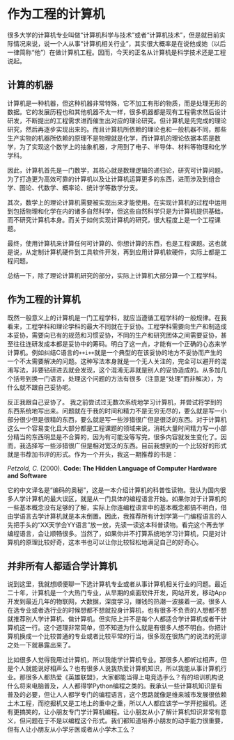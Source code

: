 # 作为工程的计算机

很多大学的计算机专业叫做“计算机科学与技术”或者“计算机技术”，但是就目前实际情况来说，说一个人从事“计算机相关行业”，其实很大概率是在说他或她（以后一律简称“他”）在做计算机工程。因而，今天的正名从计算机是科学技术还是工程说起。

## 计算的机器

计算机是一种机器，但这种机器非常特殊，它不加工有形的物质，而是处理无形的数据。它的发展历程也和其他机器不太一样，很多机器都是现有工程需求然后设计研发，不断提出的工程需求进而催生出对应的理论研究。但计算机是先完成的理论研究，然后再逐步实现出来的。而且计算机所依赖的理论也和一般机器不同，那些生产实物的机器所依赖的原理不是物理就是化学，而计算机的理论依据本质是数学，为了实现这个数学上的抽象机器，才用到了电子、半导体、材料等物理和化学学科。

因此，计算机首先是一门数学，其核心就是数理逻辑的递归论，研究可计算问题。为了打造更为高效可靠的计算机以及让计算机运算更多的东西，进而涉及到组合学、图论、代数学、概率论、统计学等数学分支。

其次，数学上的理论计算机需要被实现出来才能使用。在实现计算机的过程中运用到包括物理和化学在内的诸多自然科学，但这些自然科学只是为计算机提供基础，而不研究计算机本身。而关于如何实现计算机的研究，很大程度上是一个工程课题。

最终，使用计算机来计算任何可计算的、你想计算的东西，也是工程课题。这也就是说，从定制计算机硬件到工具软件开发，再到应用计算机软硬件，实际上都是工程问题。

总结一下，除了理论计算机研究的部分，实际上计算机大部分算一个工程学科。

## 作为工程的计算机

既然一般意义上的计算机是一门工程学科，就应当遵循工程学科的一般规律。在我看来，工程学科和理论学科的最大不同就在于妥协。工程学科需要向生产和制造成本妥协，需要向已有的规范和习惯妥协，不同的生产和研究团体之间需要妥协，甚至往往连研发成本都是妥协中的筹码。明白了这一点，才能有一个正确的心态来学计算机。例如纠结C语言的`++i++`就是一个典型的在该妥协的地方不妥协而产生的一个不太需要解决的问题。这种写法本身就是一个无人关注的，完全可以避开的混淆写法，非要钻研进去就会发现，这个混淆无非就是别人的妥协造成的。从多加几个括号到换一门语言，处理这个问题的方法有很多（注意是“处理”而非解决），为什么就不跟自己妥协呢。

反正我跟自己妥协了。 我之前尝试过无数次系统地学习计算机，并尝试将学到的东西系统地写出来。问题就在于我的时间和精力不是无穷无尽的，要么就是写一小部分很少但是很精的东西，要么就是写一些涉猎很广但是很泛的东西。对于计算机这么一个容易变化且大部分都是工程课题的领域来说，消耗大量时间精力写一小部分精当的东西明显是不合算的，因为有可能没等写完，很多内容就发生变化了。因而，我选择写一些涉猎很广但是相对宽泛的东西。目前我想到的一个比较好的形式就是书荐加书评的形式。作为一个开头，我这一期推荐的书是：

*Petzold, C.* (2000). **Code: The Hidden Language of Computer Hardware and Software**

它的中文译名是“编码的奥秘”，这是一本介绍计算机的科普性读物。我认为国内很多人学计算机的最大误区，就是从一门具体的编程语言开始。如果你对于计算机的一些基本概念没有足够的了解，实际上你连编程语言中的基本概念都搞不明白，借由学语言去学计算机就是本末倒置。因此，我推荐所有计划学第一门编程语言的人先把手头的“XX天学会YY语言”放一放，先读一读这本科普读物。看完这个再去学编程语言，会让顺畅很多。当然了，如果你并不打算系统地学习计算机，只是对计算机的原理比较好奇，这本书也可以让你比较轻松地满足自己的好奇心。

## 并非所有人都适合学计算机

说到这里，我就想顺便聊一下选计算机专业或者从事计算机相关行业的问题。最近二十年，计算机是一个大热门专业，从早期的桌面软件开发，网站开发，移动App开发到最近几年的物联网，大数据，深度学习，赚钱的热潮一波接着一波。很多人在选专业或者选行业的时候想都不想就投身计算机，也有很多不负责的人想都不想就推荐别人学计算机、做计算机。但实际上并不是每个人都适合学计算机或者干计算机这一行。这个道理非常简单，但不知道为什么就是有很多人想不明白。你把计算机换成一个比较普通的专业或者比较平常的行当，很多现在很热门的说法的荒谬之处一下就暴露出来了。

比如很多人觉得我用过计算机，所以我能学计算机专业。那很多人都听过相声，但是个人就能说好相声么？也有很多人说我热爱计算机知识，所以我能从事计算机行业。那很多人都热爱《英雄联盟》，大家都能当得上电竞选手么？有的培训机构说什么将来电脑普及，人人都得学Python编程之类的。我承认一些计算机知识是有普及的必要，但让人人都学专门的编程语言，这个思路就像是维来城市发展很依赖土木工程，而挖掘机又是工地上的重中之重，所以人人都应该学一学开挖掘机。还有更搞笑的，让小朋友专门学计算机编程。让小朋友从小了解计算机知识非常有意义，但问题在于不是以编程这个形式。我们都知道培养小朋友的动手能力很重要，但有人让小朋友从小学牙医或者从小学木工么？



